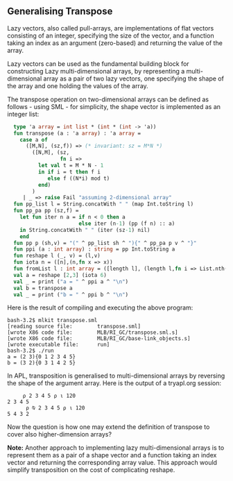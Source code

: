 ## Generalising Transpose

Lazy vectors, also called pull-arrays, are implementations of flat
vectors consisting of an integer, specifying the size of the vector,
and a function taking an index as an argument (zero-based) and
returning the value of the array.

Lazy vectors can be used as the fundamental building block for
constructing Lazy multi-dimensional arrays, by representing a
multi-dimensional array as a pair of two lazy vectors, one specifying
the shape of the array and one holding the values of the array.

The transpose operation on two-dimensional arrays can be defined as
follows - using SML - for simplicity, the shape vector is implemented
as an integer list:

```sml
  type 'a array = int list * (int * (int -> 'a))
  fun transpose (a : 'a array) : 'a array =
    case a of
      ([M,N], (sz,f)) => (* invariant: sz = M*N *)
        ([N,M], (sz,
                 fn i =>
		  let val t = M * N - 1
		  in if i = t then f i
		     else f ((N*i) mod t)
		  end)
        )
     | _ => raise Fail "assuming 2-dimensional array"
  fun pp_list l = String.concatWith " " (map Int.toString l)
  fun pp_pa pp (sz,f) =
    let fun iter n a = if n < 0 then a
                       else iter (n-1) (pp (f n) :: a)
    in String.concatWith " " (iter (sz-1) nil)
    end
  fun pp p (sh,v) = "(" ^ pp_list sh ^ "){" ^ pp_pa p v ^ "}"
  fun ppi (a : int array) : string = pp Int.toString a
  fun reshape l (_, v) = (l,v)
  fun iota n = ([n],(n,fn x => x))
  fun fromList l : int array = ([length l], (length l,fn i => List.nth(l,i)))
  val a = reshape [2,3] (iota 6)
  val _ = print ("a = " ^ ppi a ^ "\n")
  val b = transpose a
  val _ = print ("b = " ^ ppi b ^ "\n")
```
Here is the result of compiling and executing the above program:

    bash-3.2$ mlkit transpose.sml 
    [reading source file:        transpose.sml]
    [wrote X86 code file:        MLB/RI_GC/transpose.sml.s]
    [wrote X86 code file:        MLB/RI_GC/base-link_objects.s]
    [wrote executable file:      run]
    bash-3.2$ ./run
    a = (2 3){0 1 2 3 4 5}
    b = (3 2){0 3 1 4 2 5}

In APL, transposition is generalised to multi-dimensional arrays by
reversing the shape of the argument array. Here is the output of a
tryapl.org session:

```apl
     ⍴ 2 3 4 5 ⍴ ⍳ 120
2 3 4 5
      ⍴ ⍉ 2 3 4 5 ⍴ ⍳ 120
5 4 3 2
```

Now the question is how one may extend the definition of transpose to
cover also higher-dimension arrays?

**Note:** Another approach to implementing lazy multi-dimensional arrays
is to represent them as a pair of a shape vector and a function taking
an index vector and returning the corresponding array value. This
approach would simplify transposition on the cost of complicating
reshape.